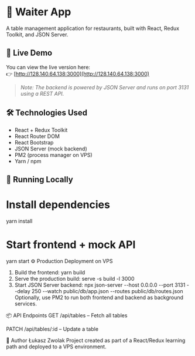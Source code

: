 # 🧾 Waiter App

A table management application for restaurants, built with React, Redux Toolkit, and JSON Server.

## 🔗 Live Demo

You can view the live version here:  
👉 [http://128.140.64.138:3000](http://128.140.64.138:3000)

> *Note: The backend is powered by JSON Server and runs on port 3131 using a REST API.*


## 🛠 Technologies Used
- React + Redux Toolkit
- React Router DOM
- React Bootstrap
- JSON Server (mock backend)
- PM2 (process manager on VPS)
- Yarn / npm


## 🚀 Running Locally
# Install dependencies
yarn install

# Start frontend + mock API
yarn start
⚙️ Production Deployment on VPS
1. Build the frontend:
yarn build
2. Serve the production build:
serve -s build -l 3000
3. Start JSON Server backend:
npx json-server --host 0.0.0.0 --port 3131 --delay 250 --watch public/db/app.json --routes public/db/routes.json
Optionally, use PM2 to run both frontend and backend as background services.

📦 API Endpoints
GET /api/tables – Fetch all tables

PATCH /api/tables/:id – Update a table

👤 Author
Łukasz Zwolak
Project created as part of a React/Redux learning path and deployed to a VPS environment.
